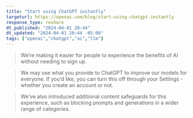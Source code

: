 ```yaml
---
title: "Start using ChatGPT instantly"
targeturl: https://openai.com/blog/start-using-chatgpt-instantly
response_type: reshare
dt_published: "2024-04-01 20:44"
dt_updated: "2024-04-01 20:44 -05:00"
tags: ["openai","chatgpt","ai","llm"]
---
```


> We’re making it easier for people to experience the benefits of AI without needing to sign up.

> We may use what you provide to ChatGPT to improve our models for everyone. If you’d like, you can turn this off through your Settings - whether you create an account or not. 

> We’ve also introduced additional content safeguards for this experience, such as blocking prompts and generations in a wider range of categories.
